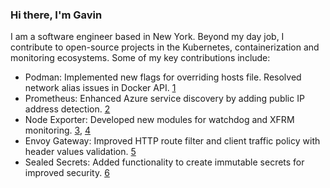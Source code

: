 ### Hi there, I'm Gavin

I am a software engineer based in New York. Beyond my day job, I contribute to open-source projects in the Kubernetes, containerization and monitoring ecosystems. Some of my key contributions include:

* Podman: Implemented new flags for overriding hosts file. Resolved network alias issues in Docker API. [1]
* Prometheus: Enhanced Azure service discovery by adding public IP address detection. [2]
* Node Exporter: Developed new modules for watchdog and XFRM monitoring. [3], [4]
* Envoy Gateway: Improved HTTP route filter and client traffic policy with header values validation. [5]
* Sealed Secrets: Added functionality to create immutable secrets for improved security. [6]

[1]: https://github.com/containers/podman/commits/main/?author=gavinkflam
[2]: https://github.com/prometheus/prometheus/commits/main/?author=gavinkflam
[3]: https://github.com/prometheus/node_exporter/commits/master/?author=gavinkflam
[4]: https://github.com/prometheus/procfs/commits/master/?author=gavinkflam
[5]: https://github.com/envoyproxy/gateway/commits/main/?author=gavinkflam
[6]: https://github.com/bitnami-labs/sealed-secrets/commits/main/?author=gavinkflam

